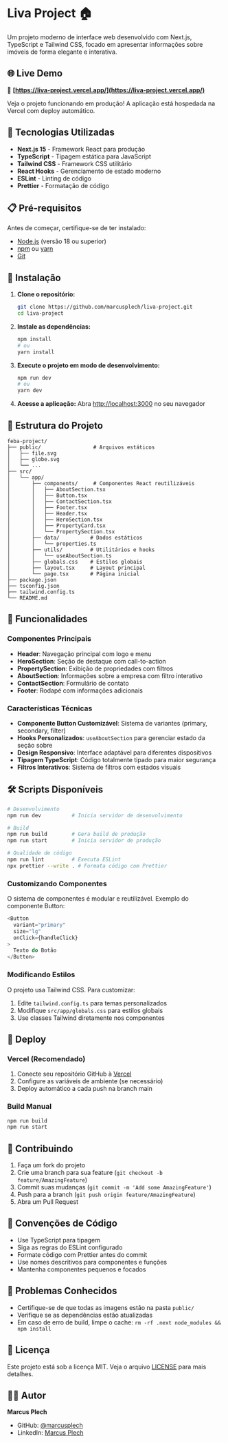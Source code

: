 # Liva Project 🏠

Um projeto moderno de interface web desenvolvido com Next.js, TypeScript e Tailwind CSS, focado em apresentar informações sobre imóveis de forma elegante e interativa.

## 🌐 Live Demo

🔗 **[https://liva-project.vercel.app/](https://liva-project.vercel.app/)**

Veja o projeto funcionando em produção! A aplicação está hospedada na Vercel com deploy automático.

## 🚀 Tecnologias Utilizadas

- **Next.js 15** - Framework React para produção
- **TypeScript** - Tipagem estática para JavaScript
- **Tailwind CSS** - Framework CSS utilitário
- **React Hooks** - Gerenciamento de estado moderno
- **ESLint** - Linting de código
- **Prettier** - Formatação de código

## 📋 Pré-requisitos

Antes de começar, certifique-se de ter instalado:

- [Node.js](https://nodejs.org/) (versão 18 ou superior)
- [npm](https://www.npmjs.com/) ou [yarn](https://yarnpkg.com/)
- [Git](https://git-scm.com/)

## 🔧 Instalação

1. **Clone o repositório:**
   ```bash
   git clone https://github.com/marcusplech/liva-project.git
   cd liva-project
   ```

2. **Instale as dependências:**
   ```bash
   npm install
   # ou
   yarn install
   ```

3. **Execute o projeto em modo de desenvolvimento:**
   ```bash
   npm run dev
   # ou
   yarn dev
   ```

4. **Acesse a aplicação:**
   Abra [http://localhost:3000](http://localhost:3000) no seu navegador

## 📁 Estrutura do Projeto

```
feba-project/
├── public/                 # Arquivos estáticos
│   ├── file.svg
│   ├── globe.svg
│   └── ...
├── src/
│   └── app/
│       ├── components/     # Componentes React reutilizáveis
│       │   ├── AboutSection.tsx
│       │   ├── Button.tsx
│       │   ├── ContactSection.tsx
│       │   ├── Footer.tsx
│       │   ├── Header.tsx
│       │   ├── HeroSection.tsx
│       │   ├── PropertyCard.tsx
│       │   └── PropertySection.tsx
│       ├── data/          # Dados estáticos
│       │   └── properties.ts
│       ├── utils/         # Utilitários e hooks
│       │   └── useAboutSection.ts
│       ├── globals.css    # Estilos globais
│       ├── layout.tsx     # Layout principal
│       └── page.tsx       # Página inicial
├── package.json
├── tsconfig.json
├── tailwind.config.ts
└── README.md
```

## 🎨 Funcionalidades

### Componentes Principais

- **Header**: Navegação principal com logo e menu
- **HeroSection**: Seção de destaque com call-to-action
- **PropertySection**: Exibição de propriedades com filtros
- **AboutSection**: Informações sobre a empresa com filtro interativo
- **ContactSection**: Formulário de contato
- **Footer**: Rodapé com informações adicionais

### Características Técnicas

- **Componente Button Customizável**: Sistema de variantes (primary, secondary, filter)
- **Hooks Personalizados**: `useAboutSection` para gerenciar estado da seção sobre
- **Design Responsivo**: Interface adaptável para diferentes dispositivos
- **Tipagem TypeScript**: Código totalmente tipado para maior segurança
- **Filtros Interativos**: Sistema de filtros com estados visuais

## 🛠️ Scripts Disponíveis

```bash
# Desenvolvimento
npm run dev          # Inicia servidor de desenvolvimento

# Build
npm run build        # Gera build de produção
npm run start        # Inicia servidor de produção

# Qualidade de código
npm run lint         # Executa ESLint
npx prettier --write . # Formata código com Prettier
```

### Customizando Componentes

O sistema de componentes é modular e reutilizável. Exemplo do componente Button:

```typescript
<Button 
  variant="primary" 
  size="lg" 
  onClick={handleClick}
>
  Texto do Botão
</Button>
```

### Modificando Estilos

O projeto usa Tailwind CSS. Para customizar:

1. Edite `tailwind.config.ts` para temas personalizados
2. Modifique `src/app/globals.css` para estilos globais
3. Use classes Tailwind diretamente nos componentes

## 🚀 Deploy

### Vercel (Recomendado)

1. Conecte seu repositório GitHub à [Vercel](https://vercel.com)
2. Configure as variáveis de ambiente (se necessário)
3. Deploy automático a cada push na branch main

### Build Manual

```bash
npm run build
npm run start
```

## 🤝 Contribuindo

1. Faça um fork do projeto
2. Crie uma branch para sua feature (`git checkout -b feature/AmazingFeature`)
3. Commit suas mudanças (`git commit -m 'Add some AmazingFeature'`)
4. Push para a branch (`git push origin feature/AmazingFeature`)
5. Abra um Pull Request

## 📝 Convenções de Código

- Use TypeScript para tipagem
- Siga as regras do ESLint configurado
- Formate código com Prettier antes do commit
- Use nomes descritivos para componentes e funções
- Mantenha componentes pequenos e focados

## 🐛 Problemas Conhecidos

- Certifique-se de que todas as imagens estão na pasta `public/`
- Verifique se as dependências estão atualizadas
- Em caso de erro de build, limpe o cache: `rm -rf .next node_modules && npm install`

## 📄 Licença

Este projeto está sob a licença MIT. Veja o arquivo [LICENSE](LICENSE) para mais detalhes.

## 👨‍💻 Autor

**Marcus Plech**
- GitHub: [@marcusplech](https://github.com/marcusplech)
- LinkedIn: [Marcus Plech](https://www.linkedin.com/in/devmarcusplech/)
